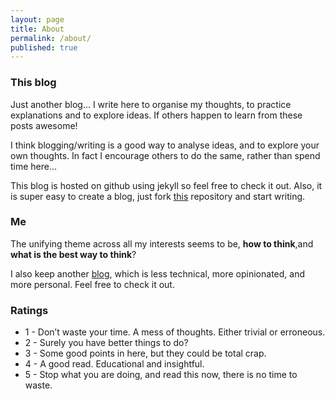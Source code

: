 ```yaml
---
layout: page
title: About
permalink: /about/
published: true
---
```


### This blog

Just another blog… I write here to organise my thoughts, to practice explanations and to explore ideas. If others happen to learn from these posts awesome!

I think blogging/writing is a good way to analyse ideas, and to explore your own thoughts. In fact I encourage others to do the same, rather than spend time here…

This blog is hosted on github using jekyll so feel free to check it out. Also, it is super easy to create a blog, just fork [this](https://github.com/barryclark/jekyll-now) repository and start writing.

### Me

The unifying theme across all my interests seems to be, **how to think**,and **what is the best way to think**? 

I also keep another [blog](https://act65com.wordpress.com/), which is less technical, more opinionated, and more personal. Feel free to check it out.


### Ratings
* 1 - Don’t waste your time. A mess of thoughts. Either trivial or erroneous.
* 2 - Surely you have better things to do? 
* 3 - Some good points in here, but they could be total crap.
* 4 - A good read. Educational and insightful.
* 5 - Stop what you are doing, and read this now, there is no time to waste.